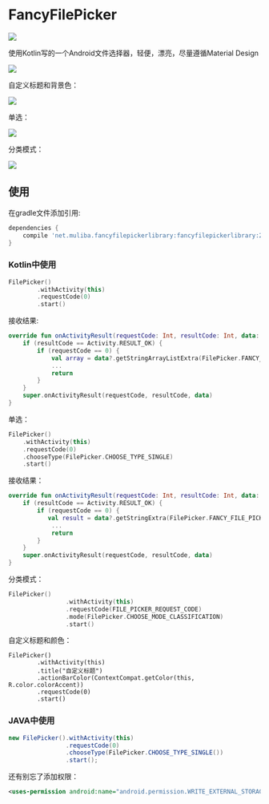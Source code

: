 # FancyFilePicker
[![](https://jitpack.io/v/fancylou/FancyFilePicker.svg)](https://jitpack.io/#fancylou/FancyFilePicker/v2.1.3)

使用Kotlin写的一个Android文件选择器，轻便，漂亮，尽量遵循Material Design

![](http://muliba.u.qiniudn.com/blog/post/filePicker1.2.0-1.jpeg?imageMogr2/auto-orient/thumbnail/720x/blur/1x0/quality/75|imageslim)

自定义标题和背景色：

![](http://muliba.u.qiniudn.com/blog/post/filePicker1.2.0-2.jpeg?imageMogr2/auto-orient/thumbnail/720x/blur/1x0/quality/75|imageslim)

单选：

![](http://muliba.u.qiniudn.com/blog/post/filePicker1.2.0-3.jpeg?imageMogr2/auto-orient/thumbnail/720x/blur/1x0/quality/75|imageslim)

分类模式：

![](http://muliba.u.qiniudn.com/blog/post/FilePicker_2.0.0.jpg)



## 使用

在gradle文件添加引用:

```groovy
dependencies {
	compile 'net.muliba.fancyfilepickerlibrary:fancyfilepickerlibrary:2.0.0'
}
```

### Kotlin中使用

```kotlin
FilePicker()
        .withActivity(this)
        .requestCode(0)
        .start()
```

接收结果:

```kotlin
override fun onActivityResult(requestCode: Int, resultCode: Int, data: Intent?) {
    if (resultCode == Activity.RESULT_OK) {
        if (requestCode == 0) {
            val array = data?.getStringArrayListExtra(FilePicker.FANCY_FILE_PICKER_ARRAY_LIST_RESULT_KEY)
            ...
            return
        }
    }
    super.onActivityResult(requestCode, resultCode, data)
}
```

单选：

```kotlin
FilePicker()
	.withActivity(this)
    .requestCode(0)
    .chooseType(FilePicker.CHOOSE_TYPE_SINGLE)
    .start()
```

接收结果：

```kotlin
override fun onActivityResult(requestCode: Int, resultCode: Int, data: Intent?) {
    if (resultCode == Activity.RESULT_OK) {
        if (requestCode == 0) {
           val result = data?.getStringExtra(FilePicker.FANCY_FILE_PICKER_SINGLE_RESULT_KEY)
            ...
            return
        }
    }
    super.onActivityResult(requestCode, resultCode, data)
}
```

分类模式：

```kotlin
FilePicker()
                .withActivity(this)
                .requestCode(FILE_PICKER_REQUEST_CODE)
                .mode(FilePicker.CHOOSE_MODE_CLASSIFICATION)
                .start()
```

自定义标题和颜色：

```
FilePicker()
        .withActivity(this)
        .title("自定义标题")
        .actionBarColor(ContextCompat.getColor(this, R.color.colorAccent))
        .requestCode(0)
        .start()
```

### JAVA中使用

```java
new FilePicker().withActivity(this)
                .requestCode(0)
                .chooseType(FilePicker.CHOOSE_TYPE_SINGLE())
                .start();
```

还有别忘了添加权限：

```xml
<uses-permission android:name="android.permission.WRITE_EXTERNAL_STORAGE" />
```









